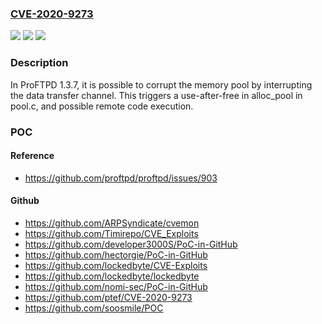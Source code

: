 ### [CVE-2020-9273](https://cve.mitre.org/cgi-bin/cvename.cgi?name=CVE-2020-9273)
![](https://img.shields.io/static/v1?label=Product&message=n%2Fa&color=blue)
![](https://img.shields.io/static/v1?label=Version&message=n%2Fa&color=blue)
![](https://img.shields.io/static/v1?label=Vulnerability&message=n%2Fa&color=brighgreen)

### Description

In ProFTPD 1.3.7, it is possible to corrupt the memory pool by interrupting the data transfer channel. This triggers a use-after-free in alloc_pool in pool.c, and possible remote code execution.

### POC

#### Reference
- https://github.com/proftpd/proftpd/issues/903

#### Github
- https://github.com/ARPSyndicate/cvemon
- https://github.com/Timirepo/CVE_Exploits
- https://github.com/developer3000S/PoC-in-GitHub
- https://github.com/hectorgie/PoC-in-GitHub
- https://github.com/lockedbyte/CVE-Exploits
- https://github.com/lockedbyte/lockedbyte
- https://github.com/nomi-sec/PoC-in-GitHub
- https://github.com/ptef/CVE-2020-9273
- https://github.com/soosmile/POC

